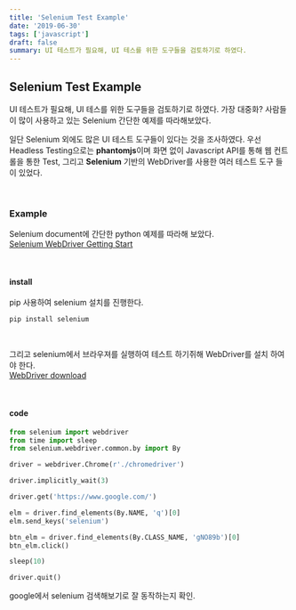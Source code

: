 ```yaml
---
title: 'Selenium Test Example'
date: '2019-06-30'
tags: ['javascript']
draft: false
summary: UI 테스트가 필요해, UI 테스를 위한 도구들을 검토하기로 하였다.
---
```


## Selenium Test Example

UI 테스트가 필요해, UI 테스를 위한 도구들을 검토하기로 하였다. 가장 대중화? 사람들이 많이 사용하고 있는 Selenium 간단한 예제를 따라해보았다. <br />

일단 Selenium 외에도 많은 UI 테스트 도구들이 있다는 것을 조사하였다. 우선 Headless Testing으로는 **phantomjs**이며 화면 없이 Javascript API를 통해 웹 컨트롤을 통한 Test, 그리고 **Selenium** 기반의 WebDriver를 사용한 여러 테스트 도구 들이 있었다. <br />

<br />

### Example

Selenium document에 간단한 python 예제를 따라해 보았다. <br />
[Selenium WebDriver Getting Start](https://sites.google.com/a/chromium.org/chromedriver/getting-started) <br />

<br />

#### install

pip 사용하여 selenium 설치를 진행한다.

```
pip install selenium
```

<br />

그리고 selenium에서 브라우져를 실행하여 테스트 하기쥐해 WebDriver를 설치 하여야 한다. <br />
[WebDriver download](https://sites.google.com/a/chromium.org/chromedriver/downloads) <br />

<br />

#### code

```python
from selenium import webdriver
from time import sleep
from selenium.webdriver.common.by import By

driver = webdriver.Chrome(r'./chromedriver')

driver.implicitly_wait(3)

driver.get('https://www.google.com/')

elm = driver.find_elements(By.NAME, 'q')[0]
elm.send_keys('selenium')

btn_elm = driver.find_elements(By.CLASS_NAME, 'gNO89b')[0]
btn_elm.click()

sleep(10)

driver.quit()
```

google에서 selenium 검색해보기로 잘 동작하는지 확인.

<br /><br /><br />
